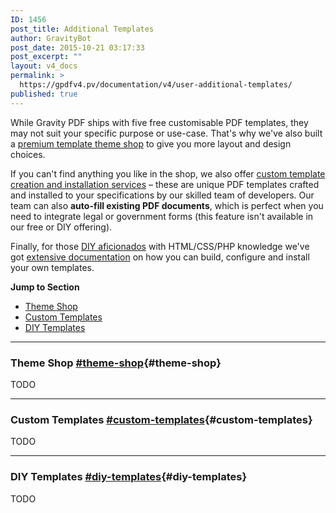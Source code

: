 ```yaml
---
ID: 1456
post_title: Additional Templates
author: GravityBot
post_date: 2015-10-21 03:17:33
post_excerpt: ""
layout: v4_docs
permalink: >
  https://gpdfv4.pv/documentation/v4/user-additional-templates/
published: true
---
```

While Gravity PDF ships with five free customisable PDF templates, they may not suit your specific purpose or use-case. That's why we've also built a [premium template theme shop](#theme-shop) to give you more layout and design choices. 

If you can't find anything you like in the shop, we also offer [custom template creation and installation services](#custom-templates) – these are unique PDF templates crafted and installed to your specifications by our skilled team of developers. Our team can also **auto-fill existing PDF documents**, which is perfect when you need to integrate legal or government forms (this feature isn't available in our free or DIY offering). 

Finally, for those [DIY aficionados](#diy-templates) with HTML/CSS/PHP knowledge we've got [extensive documentation](https://gpdfv4.pv/v4-docs/developer-start-customising/) on how you can build, configure and install your own templates. 

**Jump to Section**

* [Theme Shop](#theme-shop)
* [Custom Templates](#custom-templates)
* [DIY Templates](#diy-templates)

---

### Theme Shop [#theme-shop](#theme-shop){#theme-shop}

TODO

---

### Custom Templates [#custom-templates](#custom-templates){#custom-templates}

TODO

---

### DIY Templates [#diy-templates](#diy-templates){#diy-templates}

TODO